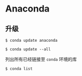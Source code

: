# Anaconda

## 升级

```shell
$ conda update anaconda
```

```shell
$ conda update --all
```

列出所有已经链接至 `conda` 环境的库

```bash
$ conda list
```

